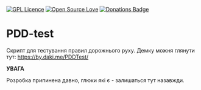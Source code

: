 [![GPL Licence](https://badges.frapsoft.com/os/gpl/gpl.svg?v=103)](https://opensource.org/licenses/GPL-3.0/)
[![Open Source Love](https://badges.frapsoft.com/os/v1/open-source.svg?v=103)](https://github.com/ellerbrock/open-source-badges/)
[![Donations Badge](https://yourdonation.rocks/images/badge.svg)](https://daki.me/sayThanks)

# PDD-test
Скрипт для тестування правил дорожнього руху.
Демку можня глянути тут: https://by.daki.me/PDDTest/

**УВАГА**

Розробка припинена давно, глюки які є - залишаться тут назавжди.
